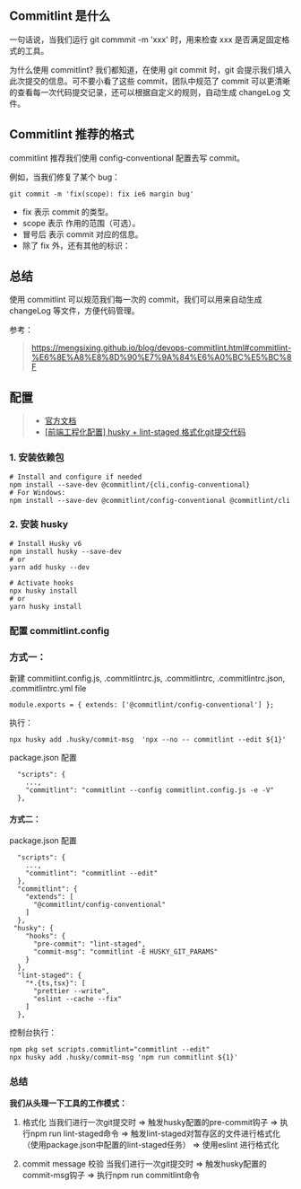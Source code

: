 ## Commitlint 是什么
一句话说，当我们运行 git commmit -m 'xxx' 时，用来检查 xxx 是否满足固定格式的工具。

为什么使用 commitlint?
我们都知道，在使用 git commit 时，git 会提示我们填入此次提交的信息。可不要小看了这些 commit，团队中规范了 commit 可以更清晰的查看每一次代码提交记录，还可以根据自定义的规则，自动生成 changeLog 文件。

## Commitlint 推荐的格式
commitlint 推荐我们使用 config-conventional 配置去写 commit。

例如，当我们修复了某个 bug：
```
git commit -m 'fix(scope): fix ie6 margin bug'
```
- fix 表示 commit 的类型。
- scope 表示 作用的范围（可选）。
- 冒号后 表示 commit 对应的信息。
- 除了 fix 外，还有其他的标识：

## 总结
使用 commitlint 可以规范我们每一次的 commit，我们可以用来自动生成 changeLog 等文件，方便代码管理。

参考：
> https://mengsixing.github.io/blog/devops-commitlint.html#commitlint-%E6%8E%A8%E8%8D%90%E7%9A%84%E6%A0%BC%E5%BC%8F

## 配置
> - [官方文档](https://commitlint.js.org/#/guides-local-setup)
> - [[前端工程化配置] husky + lint-staged 格式化git提交代码](https://juejin.cn/post/7085534305249656862)

### 1. 安装依赖包
```
# Install and configure if needed
npm install --save-dev @commitlint/{cli,config-conventional}
# For Windows:
npm install --save-dev @commitlint/config-conventional @commitlint/cli
```
### 2. 安装 husky
```
# Install Husky v6
npm install husky --save-dev
# or
yarn add husky --dev

# Activate hooks
npx husky install
# or
yarn husky install
```

### 配置 commitlint.config
### 方式一：
新建 commitlint.config.js, .commitlintrc.js, .commitlintrc, .commitlintrc.json, .commitlintrc.yml file 

```
module.exports = { extends: ['@commitlint/config-conventional'] };
```

执行：
```
npx husky add .husky/commit-msg  'npx --no -- commitlint --edit ${1}'
```

package.json 配置
```
  "scripts": {
    ...,
    "commitlint": "commitlint --config commitlint.config.js -e -V"
  },
```

#### 方式二：
package.json 配置
```
  "scripts": {
    ...,
    "commitlint": "commitlint --edit"
  },
  "commitlint": {
    "extends": [
      "@commitlint/config-conventional"
    ]
  },
 "husky": {
    "hooks": {
      "pre-commit": "lint-staged",
      "commit-msg": "commitlint -E HUSKY_GIT_PARAMS"
    }
  },
  "lint-staged": {
    "*.{ts,tsx}": [
      "prettier --write",
      "eslint --cache --fix"
    ]
  },
```

控制台执行：
```
npm pkg set scripts.commitlint="commitlint --edit"
npx husky add .husky/commit-msg 'npm run commitlint ${1}'
```

### 总结
**我们从头理一下工具的工作模式：**

1. 格式化
当我们进行一次git提交时 => 触发husky配置的pre-commit钩子 => 执行npm run lint-staged命令 => 触发lint-staged对暂存区的文件进行格式化（使用package.json中配置的lint-staged任务） => 使用eslint 进行格式化

2. commit message 校验
当我们进行一次git提交时 => 触发husky配置的commit-msg钩子 => 执行npm run commitlint命令

